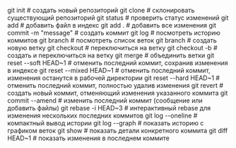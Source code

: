 git init                    # создать новый репозиторий
git clone <url>            # склонировать существующий репозиторий
git status                 # проверить статус изменений
git add <file>             # добавить файл в индекс
git add .                  # добавить все изменения
git commit -m "message"    # создать коммит
git log                    # посмотреть историю коммитов
git branch                 # посмотреть список веток
git branch <name>          # создать новую ветку
git checkout <branch>      # переключиться на ветку
git checkout -b <name>     # создать и переключиться на ветку
git merge <branch>         # объединить ветки
git reset --soft HEAD~1    # отменить последний коммит, сохранив изменения в индексе
git reset --mixed HEAD~1   # отменить последний коммит, изменения останутся в рабочей директории
git reset --hard HEAD~1    # отменить последний коммит, полностью удалив изменения
git revert <commit-hash>   # создать новый коммит, отменяющий изменения указанного коммита
git commit --amend         # изменить последний коммит (сообщение или добавить файлы)
git rebase -i HEAD~3       # интерактивный rebase для изменения нескольких последних коммитов
git log --oneline          # компактный вывод истории
git log --graph            # показать историю с графиком веток
git show <commit-hash>     # показать детали конкретного коммита
git diff HEAD~1            # показать изменения в последнем коммите